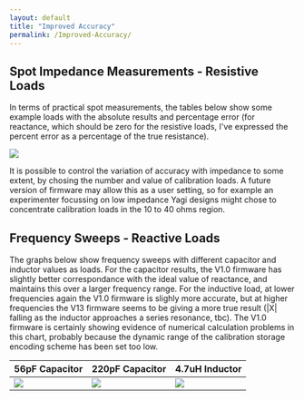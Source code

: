 ```yaml
---
layout: default
title: "Improved Accuracy"
permalink: /Improved-Accuracy/
---
```


## Spot Impedance Measurements - Resistive Loads
In terms of practical spot measurements, the tables below show some example loads with the absolute results and percentage error (for reactance, which should be zero for the resistive loads, I've expressed the percent error as a percentage of the true resistance).

![](https://g1ojs.github.io/G1OJS-MR300-SARK100-Firmware/assets/img/Spot%20Accuracy%20Table.PNG)

It is possible to control the variation of accuracy with impedance to some extent, by chosing the number and value of calibration loads. A future version of firmware may allow this as a user setting, so for example an experimenter focussing on low impedance Yagi designs might chose to concentrate calibration loads in the 10 to 40 ohms region.

## Frequency Sweeps - Reactive Loads
The graphs below show frequency sweeps with different capacitor and inductor values as loads. For the capacitor results, the V1.0 firmware has slightly better correspondance with the ideal value of reactance, and maintains this over a larger frequency range. For the inductive load, at lower frequencies again the V1.0 firmware is slighly more accurate, but at higher frequencies the V13 firmware seems to be giving a more true result (|X| falling as the inductor approaches a series resonance, tbc). The V1.0 firmware is certainly showing evidence of numerical calculation problems in this chart, probably because the dynamic range of the calibration storage encoding scheme has been set too low.

|56pF Capacitor|220pF Capacitor|4.7uH Inductor|
|--------------|---------------|--------------|
|![](https://g1ojs.github.io/G1OJS-MR300-SARK100-Firmware/assets/img/Reactive%20load%20test%2056pF.PNG)|![](https://g1ojs.github.io/G1OJS-MR300-SARK100-Firmware/assets/img/Reactive%20load%20test%20220pF.PNG)|![](https://g1ojs.github.io/G1OJS-MR300-SARK100-Firmware/assets/img/Reactive%20load%20test%204.7uH.PNG)|
